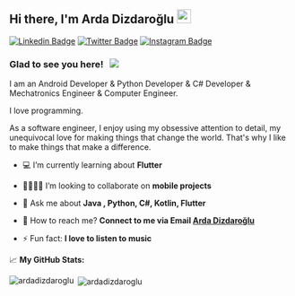 ## Hi there, I'm Arda Dizdaroğlu <img src="https://media.giphy.com/media/hvRJCLFzcasrR4ia7z/giphy.gif" width="25px">

[![Linkedin Badge](https://img.shields.io/badge/-LinkedIn-0e76a8?style=flat-square&logo=Linkedin&logoColor=white)](https://linkedin.com/in/ardadizdaroglu)
[![Twitter Badge](https://img.shields.io/badge/-Twitter-00acee?style=flat-square&logo=Twitter&logoColor=white)](https://twitter.com/ardadizdaroglu)
[![Instagram Badge](https://img.shields.io/badge/-Instagram-e4405f?style=flat-square&logo=Instagram&logoColor=white)](https://instagram.com/arda_dizdaroglu/)

### Glad to see you here! &nbsp; ![](https://visitor-badge.glitch.me/badge?page_id=ardadizdaroglu.ardadizdaroglu)

I am an Android Developer & Python Developer & C# Developer & Mechatronics Engineer & Computer Engineer. 

I love programming.

As a software engineer, I enjoy using my obsessive attention to detail, my unequivocal love for making things that change the world. That's why I like to make things that make a difference.

- 💻 I’m currently learning about **Flutter**

- 🤜🏻🤛🏻 I’m looking to collaborate on **mobile projects**

- 💬 Ask me about **Java , Python, C#, Kotlin, Flutter**

- 📧 How to reach me? **Connect to me via Email [Arda Dizdaroğlu](mailto:ardadizdaroglu@hotmail.com)**

- ⚡ Fun fact: **I love to listen to music**

📈 **My GitHub Stats:**

<p><img align="left" src="https://github-readme-stats.vercel.app/api/top-langs/?username=ardadizdaroglu&layout=compact&theme=midnight-purple" alt="ardadizdaroglu" /></p>
<p>&nbsp;<img align="center" src="https://github-readme-stats.vercel.app/api?username=ardadizdaroglu&show_icons=true&theme=midnight-purple" alt="ardadizdaroglu" /></p>

